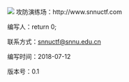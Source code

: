 <img src="https://octodex.github.com/images/linktocat.jpg">
攻防演练场：http://www.snnuctf.com

编写人：return 0;

联系方式：snnuctf@snnu.edu.cn

编写时间：2018-07-12

版本号：0.1
